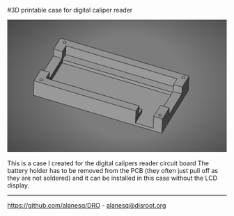 #3D printable case for digital caliper reader

<img src="caliperCase.png" />

This is a case I created for the digital calipers reader circuit board
The battery holder has to be removed from the PCB (they often just pull off as they are not soldered) and it can be installed in this case without the LCD display.

--------------------
https://github.com/alanesq/DRO - alanesq@disroot.org
